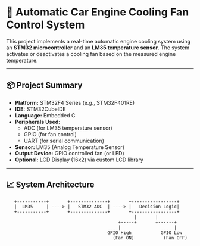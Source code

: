 # 🚗 Automatic Car Engine Cooling Fan Control System

This project implements a real-time automatic engine cooling system using an **STM32 microcontroller** and an **LM35 temperature sensor**. The system activates or deactivates a cooling fan based on the measured engine temperature.

---

## 📦 Project Summary

- **Platform:** STM32F4 Series (e.g., STM32F401RE)
- **IDE:** STM32CubeIDE
- **Language:** Embedded C
- **Peripherals Used:**
  - ADC (for LM35 temperature sensor)
  - GPIO (for fan control)
  - UART (for serial communication)
- **Sensor:** LM35 (Analog Temperature Sensor)
- **Output Device:** GPIO controlled fan (or LED)
- **Optional:** LCD Display (16x2) via custom LCD library

---

## 📈 System Architecture

```text
   +-----------+       +--------------+       +-----------------+
   |  LM35     | ----> |   STM32 ADC  | ----> |   Decision Logic|
   +-----------+       +--------------+       +-----------------+
                                                |       |
                                          +-----+       +------+
                                          |                    |
                                      GPIO High           GPIO Low
                                        (Fan ON)           (Fan OFF)

